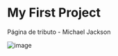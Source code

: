 # My First Project 
Página de tributo - Michael Jackson

![image](https://github.com/user-attachments/assets/cfb9ba7c-64a2-45c9-bbae-21100a5dd580)
